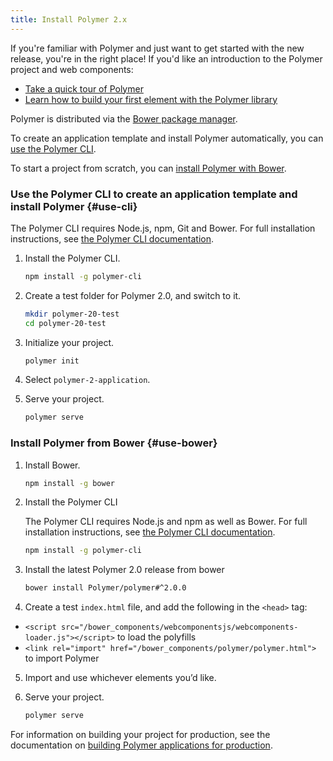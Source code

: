 ```yaml
---
title: Install Polymer 2.x
---
```


<!-- toc -->

If you're familiar with Polymer and just want to get started with the new release, you're in the right place! If you'd like an introduction to the Polymer project and web components:

* [Take a quick tour of Polymer](/{{{polymer_version_dir}}}/docs/quick-tour)
* [Learn how to build your first element with the Polymer library](/{{{polymer_version_dir}}}/docs/first-element/intro)

Polymer is distributed via the [Bower package manager](https://bower.io/).

To create an application template and install Polymer automatically, you can [use the Polymer CLI](#use-cli).

To start a project from scratch, you can [install Polymer with Bower](#use-bower).

### Use the Polymer CLI to create an application template and install Polymer {#use-cli}

The Polymer CLI requires Node.js, npm, Git and Bower. For full installation instructions, see [the Polymer CLI documentation](../docs/tools/polymer-cli).

1. Install the Polymer CLI.

    ```bash
    npm install -g polymer-cli
    ```

3. Create a test folder for Polymer 2.0, and switch to it.

    ```bash
    mkdir polymer-20-test
    cd polymer-20-test
    ```

4. Initialize your project.

    ```bash
    polymer init
    ```

5. Select `polymer-2-application`.

6. Serve your project.

    ```bash
    polymer serve
    ```

### Install Polymer from Bower {#use-bower}

1. Install Bower.

    ```bash
    npm install -g bower
    ```

2. Install the Polymer CLI

    The Polymer CLI requires Node.js and npm as well as Bower. For full installation instructions, see [the Polymer CLI documentation](../docs/tools/polymer-cli).

    ```bash
    npm install -g polymer-cli
    ```

3. Install the latest Polymer 2.0 release from bower

    ```bash
    bower install Polymer/polymer#^2.0.0
    ```

4. Create a test `index.html` file, and add the following in the `<head>` tag:
  - `<script src="/bower_components/webcomponentsjs/webcomponents-loader.js"></script>` to
  load the polyfills
  - `<link rel="import" href="/bower_components/polymer/polymer.html">` to
  import Polymer

5. Import and use whichever elements you’d like.

6. Serve your project.

    ```bash
    polymer serve
    ```

For information on building your project for production, see the documentation on [building Polymer applications for production](/{{{polymer_version_dir}}}/docs/apps/build-for-production).

